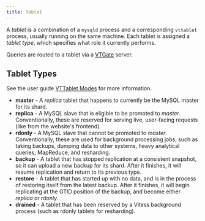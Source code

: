 ```yaml
---
title: Tablet
---
```


A *tablet* is a combination of a `mysqld` process and a corresponding `vttablet` process, usually running on the same machine. Each tablet is assigned a *tablet type*, which specifies what role it currently performs.

Queries are routed to a tablet via a [VTGate](../vtgate) server.

## Tablet Types

See the user guide [VTTablet Modes](../../user-guides/vttablet-modes) for more information.

* **master** - A *replica* tablet that happens to currently be the MySQL master for its shard.
* **replica** - A MySQL slave that is eligible to be promoted to *master*. Conventionally, these are reserved for serving live, user-facing requests (like from the website's frontend).
* **rdonly** - A MySQL slave that cannot be promoted to *master*. Conventionally, these are used for background processing jobs, such as taking backups, dumping data to other systems, heavy analytical queries, MapReduce, and resharding.
* **backup** - A tablet that has stopped replication at a consistent snapshot, so it can upload a new backup for its shard. After it finishes, it will resume replication and return to its previous type.
* **restore** - A tablet that has started up with no data, and is in the process of restoring itself from the latest backup. After it finishes, it will begin replicating at the GTID position of the backup, and become either *replica* or *rdonly*.
* **drained** - A tablet that has been reserved by a Vitess background process (such as rdonly tablets for resharding).


